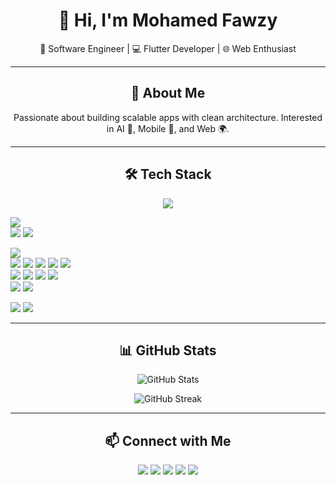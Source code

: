 <h1 align="center">👋 Hi, I'm Mohamed Fawzy</h1>

<p align="center">
  🚀 Software Engineer | 💻 Flutter Developer | 🌐 Web Enthusiast
</p>

---

<h2 align="center">🌟 About Me</h2>

<p align="center">
  Passionate about building scalable apps with clean architecture.  
  Interested in AI 🤖, Mobile 📱, and Web 🌍.  
</p>

---

<h2 align="center">🛠️ Tech Stack</h2>

<p align="center">
  <!-- Frontend -->
  <img src="https://skillicons.dev/icons?i=html,css,js,bootstrap" /><br/>
  
  <!-- Backend -->
  <img src="https://skillicons.dev/icons?i=nodejs,express,mongodb,firebase" /><br/>
  <img src="https://img.shields.io/badge/Nodemon-76D04B?style=for-the-badge&logo=nodemon&logoColor=white" />
  <img src="https://img.shields.io/badge/Supabase-3FCF8E?style=for-the-badge&logo=supabase&logoColor=white" /><br/>
  
  <!-- Flutter -->
  <img src="https://skillicons.dev/icons?i=flutter,dart" /><br/>
  <img src="https://img.shields.io/badge/API-0096D6?style=for-the-badge&logo=fastapi&logoColor=white" />
  <img src="https://img.shields.io/badge/State%20Management-6C63FF?style=for-the-badge&logo=flutter&logoColor=white" />
  <img src="https://img.shields.io/badge/Provider-4285F4?style=for-the-badge&logo=flutter&logoColor=white" />
  <img src="https://img.shields.io/badge/Bloc/Cubit-FFCA28?style=for-the-badge&logo=flutter&logoColor=black" />
  <img src="https://img.shields.io/badge/Riverpod-0FA958?style=for-the-badge&logo=flutter&logoColor=white" /><br/>
  <img src="https://img.shields.io/badge/Responsive%20UI-00BFA6?style=for-the-badge&logo=flutter&logoColor=white" />
  <img src="https://img.shields.io/badge/Hive-F6C915?style=for-the-badge&logo=hive&logoColor=black" />
  <img src="https://img.shields.io/badge/Shared%20Preferences-4285F4?style=for-the-badge&logo=google&logoColor=white" />
  <img src="https://img.shields.io/badge/Hydrated%20Bloc-FF5722?style=for-the-badge&logo=flutter&logoColor=white" /><br/>
  <img src="https://img.shields.io/badge/Clean%20Architecture-2C2C2C?style=for-the-badge&logo=arch-linux&logoColor=white" />
  <img src="https://img.shields.io/badge/MVVM-9C27B0?style=for-the-badge&logo=flutter&logoColor=white" /><br/>
  
  <!-- Tools -->
  <img src="https://skillicons.dev/icons?i=github,figma" />
  <img src="https://img.shields.io/badge/Adobe%20XD-FF61F6?style=for-the-badge&logo=adobexd&logoColor=white" />
</p>

---

<h2 align="center">📊 GitHub Stats</h2>

<p align="center">
  <img src="https://github-readme-stats.vercel.app/api?username=Mo7amed-Fawzy&show_icons=true&theme=tokyonight&hide_border=true" alt="GitHub Stats" />
</p>

<p align="center">
  <img src="https://github-readme-streak-stats.herokuapp.com?user=Mo7amed-Fawzy&theme=tokyonight&hide_border=true" alt="GitHub Streak" />
</p>

---

<h2 align="center">📫 Connect with Me</h2>

<p align="center">
  <a href="https://wa.me/201234567890" target="_blank"><img src="https://skillicons.dev/icons?i=whatsapp" /></a>
  <a href="https://facebook.com/yourusername" target="_blank"><img src="https://skillicons.dev/icons?i=facebook" /></a>
  <a href="https://discord.gg/yourserver" target="_blank"><img src="https://skillicons.dev/icons?i=discord" /></a>
  <a href="https://www.linkedin.com/in/mohamed-fawzy-721176268" target="_blank"><img src="https://skillicons.dev/icons?i=linkedin" /></a>
  <a href="mailto:m07amed1st@gmail.com"><img src="https://skillicons.dev/icons?i=gmail" /></a>
</p>
